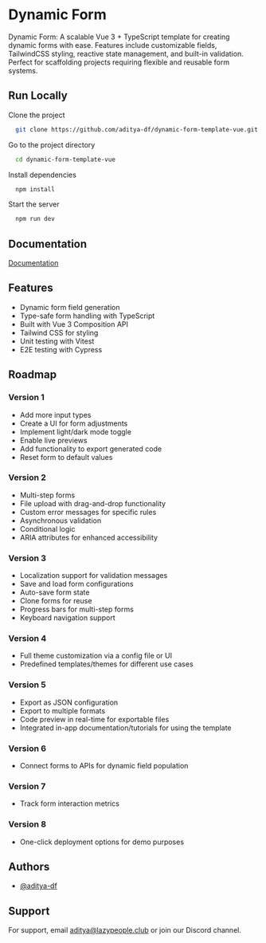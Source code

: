# Dynamic Form

Dynamic Form: A scalable Vue 3 + TypeScript template for creating dynamic forms with ease. Features include customizable fields, TailwindCSS styling, reactive state management, and built-in validation. Perfect for scaffolding projects requiring flexible and reusable form systems.

## Run Locally

Clone the project

```bash
  git clone https://github.com/aditya-df/dynamic-form-template-vue.git
```

Go to the project directory

```bash
  cd dynamic-form-template-vue
```

Install dependencies

```bash
  npm install
```

Start the server

```bash
  npm run dev
```

## Documentation

[Documentation](https://linktodocumentation)

## Features

- Dynamic form field generation
- Type-safe form handling with TypeScript
- Built with Vue 3 Composition API
- Tailwind CSS for styling
- Unit testing with Vitest
- E2E testing with Cypress

## Roadmap

### Version 1

- Add more input types
- Create a UI for form adjustments
- Implement light/dark mode toggle
- Enable live previews
- Add functionality to export generated code
- Reset form to default values

### Version 2

- Multi-step forms
- File upload with drag-and-drop functionality
- Custom error messages for specific rules
- Asynchronous validation
- Conditional logic
- ARIA attributes for enhanced accessibility

### Version 3

- Localization support for validation messages
- Save and load form configurations
- Auto-save form state
- Clone forms for reuse
- Progress bars for multi-step forms
- Keyboard navigation support

### Version 4

- Full theme customization via a config file or UI
- Predefined templates/themes for different use cases

### Version 5

- Export as JSON configuration
- Export to multiple formats
- Code preview in real-time for exportable files
- Integrated in-app documentation/tutorials for using the template

### Version 6

- Connect forms to APIs for dynamic field population

### Version 7

- Track form interaction metrics

### Version 8

- One-click deployment options for demo purposes

## Authors

- [@aditya-df](https://github.com/aditya-df)

## Support

For support, email aditya@lazypeople.club or join our Discord channel.
